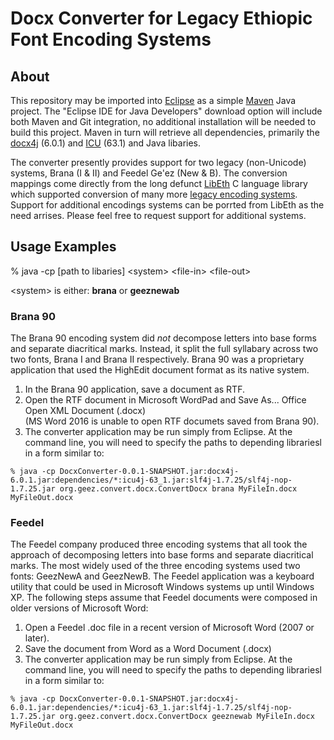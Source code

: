 # Docx Converter for Legacy Ethiopic Font Encoding Systems


## About

This repository may be imported into [Eclipse](http://www.eclipse.org) as a simple [Maven](https://maven.apache.org/) Java project.
The "Eclipse IDE for Java Developers" download option will include both Maven and Git integration, no additional installation will
be needed to build this project.  Maven in turn will retrieve all dependencies, primarily the [docx4j](https://www.docx4java.org/)
(6.0.1) and [ICU](http://site.icu-project.org/) (63.1) and Java libaries.

The converter presently provides support for two legacy (non-Unicode) systems, Brana (I &amp; II) and Feedel Ge'ez (New &amp; B).
The conversion mappings come directly from the long defunct [LibEth](http://libeth.sourceforge.net) C language library which
supported conversion of many more [legacy encoding systems](http://libeth.sourceforge.net/CharacterSets.html).  Support for additional
encodings systems can be porrted from LibEth as the need arrises. Please feel free to request support for additional systems.


## Usage Examples

% java -cp [path to libaries]  &lt;system&gt; &lt;file-in&gt; &lt;file-out&gt;

&lt;system&gt; is either:  **brana** or **geeznewab**

### Brana 90

The Brana 90 encoding system did _not_ decompose letters into base forms and separate diacritical marks. Instead, it split
the full syllabary across two two fonts, Brana I and Brana II respectively. Brana 90 was a proprietary application that
used the HighEdit document format as its native system.

1. In the Brana 90 application, save a document as RTF.
2. Open the RTF document in Microsoft WordPad and Save As... Office Open XML Document (.docx)  
   (MS Word 2016 is unable to open RTF documets saved from Brana 90).
3. The converter application may be run simply from Eclipse. At the command line, you will need to specify the paths
   to depending librariesl in a form similar to:

```
% java -cp DocxConverter-0.0.1-SNAPSHOT.jar:docx4j-6.0.1.jar:dependencies/*:icu4j-63_1.jar:slf4j-1.7.25/slf4j-nop-1.7.25.jar org.geez.convert.docx.ConvertDocx brana MyFileIn.docx MyFileOut.docx 
```


### Feedel

The Feedel company produced three encoding systems that all took the approach of decomposing letters into base forms and
separate diacritical marks. The most widely used of the three encoding systems used two fonts: GeezNewA and GeezNewB. The
Feedel application was a keyboard utility that could be used in Microsoft Windows systems up until Windows XP.  The
following steps assume that Feedel documents were composed in older versions of Microsoft Word:

1. Open a Feedel .doc file in a recent version of Microsoft Word (2007 or later).
2. Save the document from Word as a Word Document (.docx)
3. The converter application may be run simply from Eclipse. At the command line, you will need to specify the paths
   to depending librariesl in a form similar to:

```
% java -cp DocxConverter-0.0.1-SNAPSHOT.jar:docx4j-6.0.1.jar:dependencies/*:icu4j-63_1.jar:slf4j-1.7.25/slf4j-nop-1.7.25.jar org.geez.convert.docx.ConvertDocx geeznewab MyFileIn.docx MyFileOut.docx 
```

